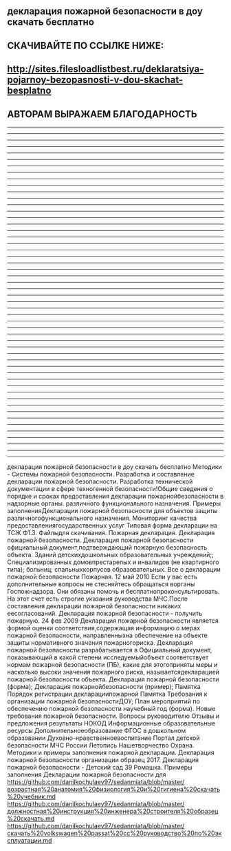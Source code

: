 декларация пожарной безопасности в доу скачать бесплатно
--------------------------------------------------
СКАЧИВАЙТЕ ПО ССЫЛКЕ НИЖЕ:
--------------------------------------------------
http://sites.filesloadlistbest.ru/deklaratsiya-pojarnoy-bezopasnosti-v-dou-skachat-besplatno
--------------------------------------------------
АВТОРАМ ВЫРАЖАЕМ БЛАГОДАРНОСТЬ
--------------------------------------------------
--------------------------------------------------
--------------------------------------------------
--------------------------------------------------
--------------------------------------------------
--------------------------------------------------
--------------------------------------------------
--------------------------------------------------
--------------------------------------------------
--------------------------------------------------
--------------------------------------------------
--------------------------------------------------
--------------------------------------------------
--------------------------------------------------
--------------------------------------------------
--------------------------------------------------
--------------------------------------------------
--------------------------------------------------
--------------------------------------------------
--------------------------------------------------
--------------------------------------------------
--------------------------------------------------
--------------------------------------------------
--------------------------------------------------
--------------------------------------------------
--------------------------------------------------
--------------------------------------------------
--------------------------------------------------
--------------------------------------------------
--------------------------------------------------
--------------------------------------------------
--------------------------------------------------
--------------------------------------------------
--------------------------------------------------
--------------------------------------------------
--------------------------------------------------
--------------------------------------------------
--------------------------------------------------
--------------------------------------------------
--------------------------------------------------
--------------------------------------------------
--------------------------------------------------
--------------------------------------------------
--------------------------------------------------
--------------------------------------------------
--------------------------------------------------
--------------------------------------------------
--------------------------------------------------
--------------------------------------------------
--------------------------------------------------
--------------------------------------------------
--------------------------------------------------
--------------------------------------------------
декларация пожарной безопасности в доу скачать бесплатно Методики - Системы пожарной безопасности. Разработка и составление декларации пожарной безопасности. Разработка технической документации в сфере техногенной безопасности!Общие сведения о порядке и сроках предоставления декларации пожарнойбезопасности в надзорные органы. различного функционального назначения. Примеры заполненияДекларации пожарной безопасности для объектов защиты различногофункционального назначения. Мониторинг качества предоставлениягосударственных услуг  Типовая форма декларации на ТСЖ Ф1.3. Файлыдля скачивания. Пожарная декларация. Декларация пожарной безопасности. Декларация пожарной безопасности  официальный документ,подтверждающий пожарную безопасность объекта.  Зданий детскихдошкольных образовательных учреждений;; Специализированных домовпрестарелых и инвалидов (не квартирного типа); больниц; спальныхкорпусов образовательных. Все о декларации пожарной безопасности  Пожарная. 12 май 2010  Если у вас есть дополнительные вопросы  не стесняйтесь обращаться ворганы Госпожнадзора. Они обязаны помочь и бесплатнопроконсультировать. На этот счет есть строгие указания руководства МЧС.После составления декларации пожарной безопасности никаких еесогласований. Декларация пожарной безопасности - получить пожарную. 24 фев 2009  Декларация пожарной безопасности является формой оценки соответствия,содержащая информацию о мерах пожарной безопасности, направленныхна обеспечение на объекте защиты нормативного значения пожарногориска. Декларация пожарной безопасности разрабатывается в
Официальный документ, показывающий в какой степени исследуемыйобъект соответствует нормам пожарной безопасности (ПБ), какие для этогоприняты меры и насколько высоки значения пожарного риска, называетсядекларацией пожарной безопасности объекта. Декларация пожарной безопасности (форма); Декларация пожарнойбезопасности (пример); Памятка Порядок регистрации декларациипожарной  Памятка Требования к организации пожарной безопасностиДОУ; План мероприятий по обеспечению пожарной безопасности научебный год (форма). Новые требования пожарной безопасности. Вопросы руководителю  Отзывы и предложения  результаты НОКОД Информационные образовательные ресурсы  Дополнительноеобразование  ФГОС в дошкольном образовании  Духовно-нравственноевоспитание  Портал детской безопасности МЧС России  Летопись  Нашетворчество  Охрана. Методики и примеры заполнения пожарной декларации. Декларация пожарной безопасности организации образец 2017. Декларация пожарной безопасности - Детский сад 39 Ромашка. Примеры заполнения Декларации пожарной безопасности для
https://github.com/danilkochulaev97/sedanmiata/blob/master/возрастная%20анатомия%20физиология%20и%20гигиена%20скачать%20учебник.md
https://github.com/danilkochulaev97/sedanmiata/blob/master/должностная%20инструкция%20инженера%20строителя%20образец%20скачать.md
https://github.com/danilkochulaev97/sedanmiata/blob/master/скачать%20volkswagen%20passat%20cc%20руководство%20по%20эксплуатации.md